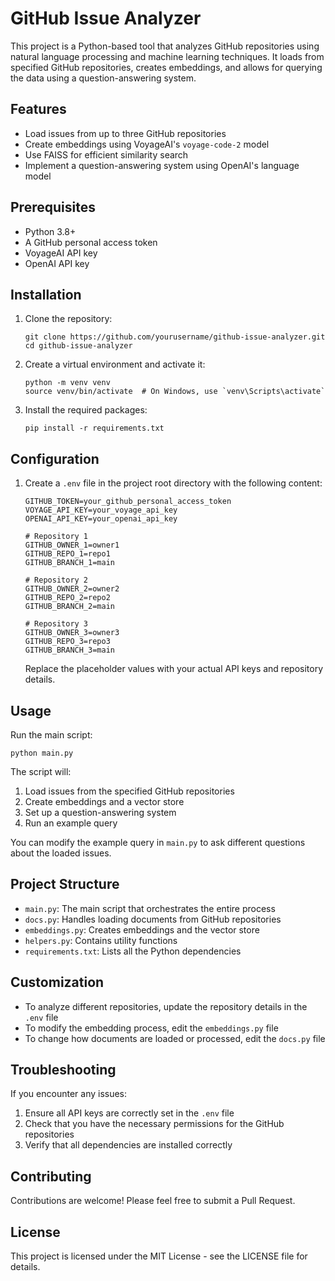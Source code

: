 # GitHub Issue Analyzer

This project is a Python-based tool that analyzes GitHub repositories using natural language processing and machine learning techniques. It loads from specified GitHub repositories, creates embeddings, and allows for querying the data using a question-answering system.

## Features

- Load issues from up to three GitHub repositories
- Create embeddings using VoyageAI's `voyage-code-2` model
- Use FAISS for efficient similarity search
- Implement a question-answering system using OpenAI's language model

## Prerequisites

- Python 3.8+
- A GitHub personal access token
- VoyageAI API key
- OpenAI API key

## Installation

1. Clone the repository:
   ```
   git clone https://github.com/yourusername/github-issue-analyzer.git
   cd github-issue-analyzer
   ```

2. Create a virtual environment and activate it:
   ```
   python -m venv venv
   source venv/bin/activate  # On Windows, use `venv\Scripts\activate`
   ```

3. Install the required packages:
   ```
   pip install -r requirements.txt
   ```

## Configuration

1. Create a `.env` file in the project root directory with the following content:
   ```
   GITHUB_TOKEN=your_github_personal_access_token
   VOYAGE_API_KEY=your_voyage_api_key
   OPENAI_API_KEY=your_openai_api_key

   # Repository 1
   GITHUB_OWNER_1=owner1
   GITHUB_REPO_1=repo1
   GITHUB_BRANCH_1=main

   # Repository 2
   GITHUB_OWNER_2=owner2
   GITHUB_REPO_2=repo2
   GITHUB_BRANCH_2=main

   # Repository 3
   GITHUB_OWNER_3=owner3
   GITHUB_REPO_3=repo3
   GITHUB_BRANCH_3=main
   ```

   Replace the placeholder values with your actual API keys and repository details.

## Usage

Run the main script:

```
python main.py
```

The script will:
1. Load issues from the specified GitHub repositories
2. Create embeddings and a vector store
3. Set up a question-answering system
4. Run an example query

You can modify the example query in `main.py` to ask different questions about the loaded issues.

## Project Structure

- `main.py`: The main script that orchestrates the entire process
- `docs.py`: Handles loading documents from GitHub repositories
- `embeddings.py`: Creates embeddings and the vector store
- `helpers.py`: Contains utility functions
- `requirements.txt`: Lists all the Python dependencies

## Customization

- To analyze different repositories, update the repository details in the `.env` file
- To modify the embedding process, edit the `embeddings.py` file
- To change how documents are loaded or processed, edit the `docs.py` file

## Troubleshooting

If you encounter any issues:
1. Ensure all API keys are correctly set in the `.env` file
2. Check that you have the necessary permissions for the GitHub repositories
3. Verify that all dependencies are installed correctly

## Contributing

Contributions are welcome! Please feel free to submit a Pull Request.

## License

This project is licensed under the MIT License - see the LICENSE file for details.